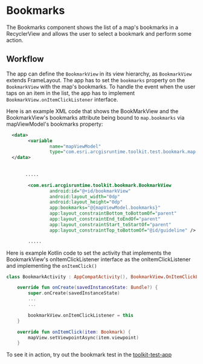 # Bookmarks

The Bookmarks component shows the list of a map's bookmarks in a RecyclerView and allows the user to select
a bookmark and perform some action.

## Workflow

The app can define the `BookmarkView` in its view hierarchy, as `BookmarkView` extends FrameLayout. The app 
has to set the `bookmarks` property on the `BookmarkView` with the map's bookmarks. To handle the event when the 
user taps on an item in the list, the app has to implement `BookmarkView.onItemClickListener` interface.

Here is an example XML code that shows the BookMarkView and the BookmarkView's bookmarks attribute
being bound to `map.bookmarks` via mapViewModel's bookmarks property:

```xml
  <data>
        <variable
                name="mapViewModel"
                type="com.esri.arcgisruntime.toolkit.test.bookmark.map.MapViewModel" />
  </data>
  
  
       .....

        <com.esri.arcgisruntime.toolkit.bookmark.BookmarkView
                android:id="@+id/bookmarkView"
                android:layout_width="0dp"
                android:layout_height="0dp"
                app:bookmarks="@{mapViewModel.bookmarks}"
                app:layout_constraintBottom_toBottomOf="parent"
                app:layout_constraintEnd_toEndOf="parent"
                app:layout_constraintStart_toStartOf="parent"
                app:layout_constraintTop_toBottomOf="@id/guideline" />

        .....
```

Here is example Kotlin code to set the activity that implements the BookmarkView's onItemClickListener interface as the 
onItemClickListener and implementing the `onItemClick()`

```kotlin
class BookmarkActivity : AppCompatActivity(), BookmarkView.OnItemClickListener<Bookmark> {

    override fun onCreate(savedInstanceState: Bundle?) {
        super.onCreate(savedInstanceState)
        ...
        ...

        bookmarkView.onItemClickListener = this
    }

    override fun onItemClick(item: Bookmark) {
        mapView.setViewpointAsync(item.viewpoint)
    }

```

To see it in action, try out the bookmark test in the [toolkit-test-app](https://github.com/Esri/arcgis-runtime-toolkit-android/tree/master/toolkit-test-app/src/main/java/com/esri/arcgisruntime/toolkit/test)
